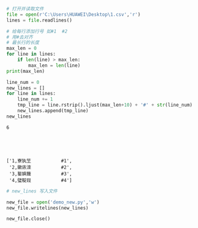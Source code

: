 

```python
# 打开并读取文件
file = open(r'C:\Users\HUAWEI\Desktop\1.csv','r')
lines = file.readlines()
```


```python
# 给每行添加行号 如#1  #2
# 用#去对齐
# 最长行的长度
max_len = 0
for line in lines:
    if len(line) > max_len:
        max_len = len(line)
print(max_len)

line_num = 0
new_lines = []
for line in lines:
    line_num += 1
    tmp_line = line.rstrip().ljust(max_len+10) + '#' + str(line_num)
    new_lines.append(tmp_line)
new_lines
```

    6
    




    ['1,寮犱笁           #1',
     '2,鏉庡洓           #2',
     '3,鐜嬩簲           #3',
     '4,璧靛叚           #4']




```python
# new_lines 写入文件

new_file = open('demo_new.py','w')
new_file.writelines(new_lines)
```


```python
new_file.close()
```


```python

```
